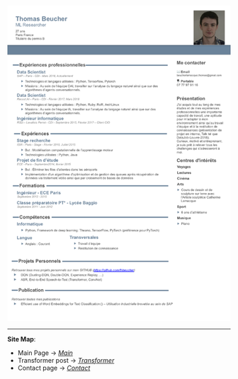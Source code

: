 ![CV](images/CV_thomas-beucher_2019.png)

---

**Site Map**:
* Main Page -> *[Main](index.md)*
* Transformer post -> *[Transformer](transformer.md)*
* Contact page -> *[Contact](contact.md)*
